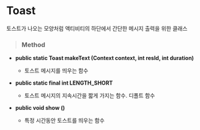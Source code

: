 # Toast
토스트가 나오는 모양처럼 액티비티의 하단에서 간단한 메시지 출력을 위한 클래스

> ### Method
* **public static Toast makeText (Context context, int resId, int duration)**
    - 토스트 메시지를 띄우는 함수   

* **public static final int LENGTH_SHORT**
    - 토스트 메시지의 지속시간을 짧게 가지는 함수. 디폴트 함수

* **public void show ()**
    - 특정 시간동안 토스트를 띄우는 함수